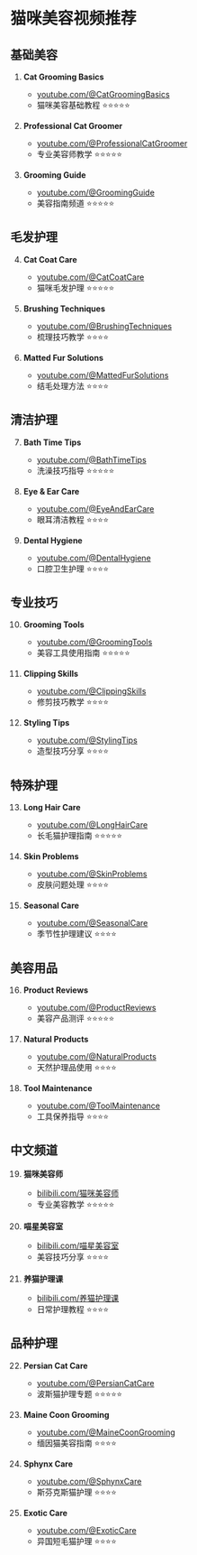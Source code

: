 # 猫咪美容视频推荐

## 基础美容
1. **Cat Grooming Basics**
   - [youtube.com/@CatGroomingBasics](https://youtube.com/@CatGroomingBasics)
   - 猫咪美容基础教程 ⭐⭐⭐⭐⭐

2. **Professional Cat Groomer**
   - [youtube.com/@ProfessionalCatGroomer](https://youtube.com/@ProfessionalCatGroomer)
   - 专业美容师教学 ⭐⭐⭐⭐⭐

3. **Grooming Guide**
   - [youtube.com/@GroomingGuide](https://youtube.com/@GroomingGuide)
   - 美容指南频道 ⭐⭐⭐⭐⭐

## 毛发护理
4. **Cat Coat Care**
   - [youtube.com/@CatCoatCare](https://youtube.com/@CatCoatCare)
   - 猫咪毛发护理 ⭐⭐⭐⭐⭐

5. **Brushing Techniques**
   - [youtube.com/@BrushingTechniques](https://youtube.com/@BrushingTechniques)
   - 梳理技巧教学 ⭐⭐⭐⭐

6. **Matted Fur Solutions**
   - [youtube.com/@MattedFurSolutions](https://youtube.com/@MattedFurSolutions)
   - 结毛处理方法 ⭐⭐⭐⭐

## 清洁护理
7. **Bath Time Tips**
   - [youtube.com/@BathTimeTips](https://youtube.com/@BathTimeTips)
   - 洗澡技巧指导 ⭐⭐⭐⭐⭐

8. **Eye & Ear Care**
   - [youtube.com/@EyeAndEarCare](https://youtube.com/@EyeAndEarCare)
   - 眼耳清洁教程 ⭐⭐⭐⭐

9. **Dental Hygiene**
   - [youtube.com/@DentalHygiene](https://youtube.com/@DentalHygiene)
   - 口腔卫生护理 ⭐⭐⭐⭐

## 专业技巧
10. **Grooming Tools**
    - [youtube.com/@GroomingTools](https://youtube.com/@GroomingTools)
    - 美容工具使用指南 ⭐⭐⭐⭐⭐

11. **Clipping Skills**
    - [youtube.com/@ClippingSkills](https://youtube.com/@ClippingSkills)
    - 修剪技巧教学 ⭐⭐⭐⭐

12. **Styling Tips**
    - [youtube.com/@StylingTips](https://youtube.com/@StylingTips)
    - 造型技巧分享 ⭐⭐⭐⭐

## 特殊护理
13. **Long Hair Care**
    - [youtube.com/@LongHairCare](https://youtube.com/@LongHairCare)
    - 长毛猫护理指南 ⭐⭐⭐⭐⭐

14. **Skin Problems**
    - [youtube.com/@SkinProblems](https://youtube.com/@SkinProblems)
    - 皮肤问题处理 ⭐⭐⭐⭐

15. **Seasonal Care**
    - [youtube.com/@SeasonalCare](https://youtube.com/@SeasonalCare)
    - 季节性护理建议 ⭐⭐⭐⭐

## 美容用品
16. **Product Reviews**
    - [youtube.com/@ProductReviews](https://youtube.com/@ProductReviews)
    - 美容产品测评 ⭐⭐⭐⭐⭐

17. **Natural Products**
    - [youtube.com/@NaturalProducts](https://youtube.com/@NaturalProducts)
    - 天然护理品使用 ⭐⭐⭐⭐

18. **Tool Maintenance**
    - [youtube.com/@ToolMaintenance](https://youtube.com/@ToolMaintenance)
    - 工具保养指导 ⭐⭐⭐⭐

## 中文频道
19. **猫咪美容师**
    - [bilibili.com/猫咪美容师](https://bilibili.com/)
    - 专业美容教学 ⭐⭐⭐⭐⭐

20. **喵星美容室**
    - [bilibili.com/喵星美容室](https://bilibili.com/)
    - 美容技巧分享 ⭐⭐⭐⭐

21. **养猫护理课**
    - [bilibili.com/养猫护理课](https://bilibili.com/)
    - 日常护理教程 ⭐⭐⭐⭐

## 品种护理
22. **Persian Cat Care**
    - [youtube.com/@PersianCatCare](https://youtube.com/@PersianCatCare)
    - 波斯猫护理专题 ⭐⭐⭐⭐⭐

23. **Maine Coon Grooming**
    - [youtube.com/@MaineCoonGrooming](https://youtube.com/@MaineCoonGrooming)
    - 缅因猫美容指南 ⭐⭐⭐⭐

24. **Sphynx Care**
    - [youtube.com/@SphynxCare](https://youtube.com/@SphynxCare)
    - 斯芬克斯猫护理 ⭐⭐⭐⭐

25. **Exotic Care**
    - [youtube.com/@ExoticCare](https://youtube.com/@ExoticCare)
    - 异国短毛猫护理 ⭐⭐⭐⭐ 